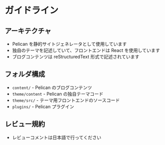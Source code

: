 # ガイドライン

## アーキテクチャ

* Pelican を静的サイトジェネレータとして使用しています
* 独自のテーマを記述していて、フロントエンドは React を使用しています
* ブログコンテンツは reStructuredText 形式で記述されています

## フォルダ構成

* `content/` - Pelican のブログコンテンツ
* `theme/content` - Pelican の独自テーマコード
* `theme/src/` - テーマ用フロントエンドのソースコード
* `plugins/` - Pelican プラグイン

## レビュー規約

* レビューコメントは日本語で行ってください
